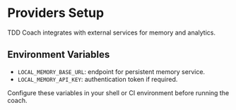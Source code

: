 # Providers Setup

TDD Coach integrates with external services for memory and analytics.

## Environment Variables
- `LOCAL_MEMORY_BASE_URL`: endpoint for persistent memory service.
- `LOCAL_MEMORY_API_KEY`: authentication token if required.

Configure these variables in your shell or CI environment before running the coach.
